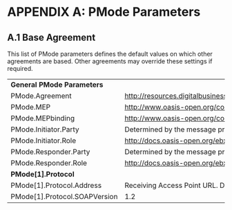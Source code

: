 # APPENDIX A: PMode Parameters 
## A.1 Base Agreement 

This list of PMode parameters defines the default values on which other agreements are based. Other agreements may override these settings if required. 

| | | 
| --- |------- |
**General PMode Parameters** | | 
PMode.Agreement |http://resources.digitalbusinesscouncil.com.au/dbc/services/exchange/ebms3profile/current |
PMode.MEP | http://www.oasis-open.org/committees/ebxml-msg/one-way |
PMode.MEPbinding | http://www.oasis-open.org/committees/ebxml-msg/push |
PMode.Initiator.Party | Determined by the message producer |
PMode.Initiator.Role | http://docs.oasis-open.org/ebxml-msg/ebms/v3.0/ns/core/200704/defaultRole |
PMode.Responder.Party | Determined by the message producer. |
PMode.Responder.Role | http://docs.oasis-open.org/ebxml-msg/ebms/v3.0/ns/core/200704/defaultRole |
**PMode[1].Protocol**| |
PMode[1].Protocol.Address | Receiving Access Point URL. Determined from DCL/DCP lookup |
PMode[1].Protocol.SOAPVersion | 1.2 |


